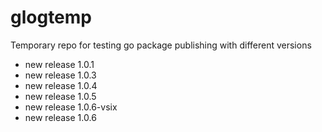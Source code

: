 # glogtemp
Temporary repo for testing go package publishing with different versions
- new release 1.0.1
- new release 1.0.3
- new release 1.0.4
- new release 1.0.5
- new release 1.0.6-vsix
- new release 1.0.6
